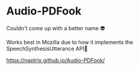# Audio-PDFook
  Couldn't come up with a better name 👽


Works best in Mozilla due to how it implements the SpeechSynthesisUtterance API📌

https://naptrix.github.io/Audio-PDFook/
